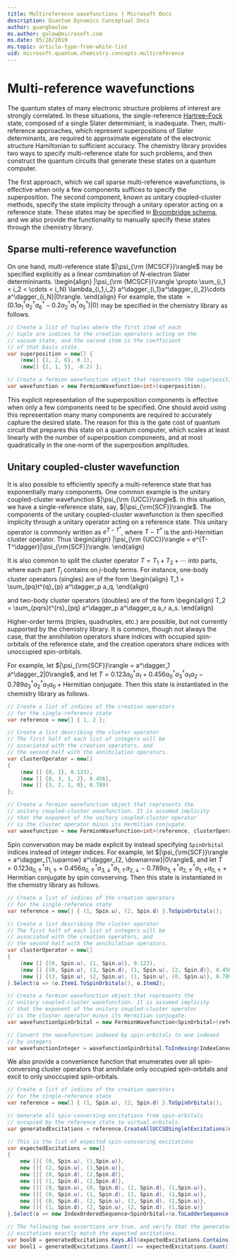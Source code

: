 ```yaml
---
title: Multireference wavefunctions | Microsoft Docs
description: Quantum Dynamics Conceptual Docs
author: guanghaolow
ms.author: gulow@microsoft.com
ms.date: 05/28/2019
ms.topic: article-type-from-white-list
uid: microsoft.quantum.chemistry.concepts.multireference
---
```


# Multi-reference wavefunctions

The quantum states of many electronic structure problems of interest are strongly correlated. In these situations, the single-reference [Hartree–Fock](xref:microsoft.quantum.chemistry.concepts.hartreefock) state, composed of a single Slater determiniant, is inadequate. Then, multi-reference approaches, which represent superpositions of Slater determinants, are required to approximate eigenstate of the electronic structure Hamiltonian to sufficient accuracy. The chemistry library provides two ways to specify multi-reference state for such problems, and then construct the quantum circuits that generate these states on a quantum computer. 

The first approach, which we call sparse multi-reference wavefunctions, is effective when only a few components suffices to specify the superposition. The second component, known as unitary coupled-cluster methods, specify the state implicity through a unitary operator acting on a reference state. These states may be specified in [Broombridge schema](xref:microsoft.quantum.libraries.chemistry.schema.spec), and we also provide the functionality to manually specify these states through the chemistry library.

## Sparse multi-reference wavefunction
On one hand, multi-reference state $|\psi_{\rm {MCSCF}}\rangle$ may be specified explicitly as a linear combination of $N$-electron Slater determininants.
\begin{align}
|\psi_{\rm {MCSCF}}\rangle \propto \sum_{i_1 < i_2 < \cdots < i_N} \lambda_{i_1,i_2} a^\dagger_{i_1}a^\dagger_{i_2}\cdots a^\dagger_{i_N}|0\rangle.
\end{align}
For example, the state $\propto(0.1 a^\dagger_1a^\dagger_2a^\dagger_6 - 0.2 a^\dagger_2a^\dagger_1a^\dagger_5)|0\rangle$ may be specified in the chemistry library as follows.
```csharp
// Create a list of tuples where the first item of each 
// tuple are indices to the creation operators acting on the
// vacuum state, and the second item is the coefficient
// of that basis state.
var superposition = new[] {
    (new[] {1, 2, 6}, 0.1),
    (new[] {2, 1, 5}, -0.2) };

// Create a fermion wavefunction object that represents the superposition.
var wavefunction = new FermionWavefunction<int>(superposition);
```
This explicit representation of the superposition components is effective when only a few components need to be specified. One should avoid using this representation many many components are required to accurately capture the desired state. The reason for this is the gate cost of quantum circuit that prepares this state on a quantum computer, which scales at least linearly with the number of superposition components, and at most quadratically in the one-norm of the superposition amplitudes.

## Unitary coupled-cluster wavefunction
It is also possible to efficiently specify a multi-reference state that has exponentially many components. One common example is the unitary coupled-cluster wavefunction $|\psi_{\rm {UCC}}\rangle$. In this situation, we have a single-reference state, say, $|\psi_{\rm{SCF}}\rangle$. The components of the unitary coupled-cluster wavefunction is then specified implicity through a unitary operator acting on a reference state. This unitary operator is commonly written as $e^{T-T^\dagger}$, where $T-T^\dagger$ is the anti-Hermitian cluster operator. Thus
\begin{align}
|\psi_{\rm {UCC}}\rangle = e^{T-T^\dagger}|\psi_{\rm{SCF}}\rangle.
\end{align}

It is also common to split the cluster operator $T = T_1 + T_2 + \cdots$ into parts, where each part $T_j$ contains on $j$-body terms. For instance, one-body cluster operators (singles) are of the form
\begin{align}
T_1 = \sum_{pq}t^{q}_{p} a^\dagger_p a_q,
\end{align}

and two-body cluster operators (doubles) are of the form
\begin{align}
T_2 = \sum_{pqrs}t^{rs}_{pq} a^\dagger_p a^\dagger_q a_r a_s.
\end{align}

Higher-order terms (triples, quadruples, etc.) are possible, but not currently supported by the chemistry library. It is common, though not always the case, that the annihilation operators share indices with occupied spin-orbitals of the reference state, and the creation operators share indices with unoccupied spin-orbitals. 

For example, let $|\psi_{\rm{SCF}}\rangle = a^\dagger_1 a^\dagger_2|0\rangle$, and let $T= 0.123 a^\dagger_0 a_1 + 0.456 a^\dagger_0a^\dagger_3 a_1 a_2 - 0.789 a^\dagger_3a^\dagger_2 a_1 a_0 + \text{Hermitian conjugate}$. Then this state is instantiated in the chemistry library as follows.
```csharp
// Create a list of indices of the creation operators
// for the single-reference state
var reference = new[] { 1, 2 };

// Create a list describing the cluster operator
// The first half of each list of integers will be
// associated with the creation operators, and
// the second half with the annihilation operators.
var clusterOperator = new[]
{
    (new [] {0, 1}, 0.123),
    (new [] {0, 3, 1, 2}, 0.456),
    (new [] {3, 2, 1, 0}, 0.789)
};

// Create a fermion wavefunction object that represents the 
// unitary coupled-cluster wavefunction. It is assumed implicity
// that the exponent of the unitary coupled-cluster operator
// is the cluster operator minus its Hermitian conjugate.
var wavefunction = new FermionWavefunction<int>(reference, clusterOperator);
```

Spin convervation may be made explicit by instead specifying `SpinOrbital` indices instead of integer indices. For example, let $|\psi_{\rm{SCF}}\rangle = a^\dagger_{1,\uparrow} a^\dagger_{2, \downarrow}|0\rangle$, and let $T= 0.123 a^\dagger_{0, \uparrow} a_{1, \uparrow} + 0.456 a^\dagger_{0, \uparrow} a^\dagger_{3, \downarrow} a_{1, \uparrow} a_{2, \downarrow} - 0.789 a^\dagger_{3,\uparrow} a^\dagger_{2,\uparrow} a_{1,\uparrow} a_{0, \uparrow} + \text{Hermitian conjugate}$ by spin convserving. Then this state is instantiated in the chemistry library as follows.
```csharp
// Create a list of indices of the creation operators
// for the single-reference state
var reference = new[] { (1, Spin.u), (2, Spin.d) }.ToSpinOrbitals();

// Create a list describing the cluster operator
// The first half of each list of integers will be
// associated with the creation operators, and
// the second half with the annihilation operators.
var clusterOperator = new[]
{
    (new [] {(0, Spin.u), (1, Spin.u)}, 0.123),
    (new [] {(0, Spin.u), (3, Spin.d), (1, Spin.u), (2, Spin.d)}, 0.456),
    (new [] {(3, Spin.u), (2, Spin.u), (1, Spin.u), (0, Spin.u)}, 0.789)
}.Select(o => (o.Item1.ToSpinOrbitals(), o.Item2);

// Create a fermion wavefunction object that represents the 
// unitary coupled-cluster wavefunction. It is assumed implicity
// that the exponent of the unitary coupled-cluster operator
// is the cluster operator minus its Hermitian conjugate.
var wavefunctionSpinOrbital = new FermionWavefunction<SpinOrbital>(reference, clusterOperator);

// Convert the wavefunction indexed by spin-orbitals to one indexed
// by integers
var wavefunctionInteger = wavefunctionSpinOrbital.ToIndexing(IndexConvention.UpDown);
```

We also provide a convenience function that enumerates over all spin-conversing cluster operators that annihilate only occupied spin-orbitals and excit to only unoccupied spin-orbitals.
```csharp
// Create a list of indices of the creation operators
// for the single-reference state
var reference = new[] { (1, Spin.u), (2, Spin.d) }.ToSpinOrbitals();

// Generate all spin-conversing excitations from spin-orbitals 
// occupied by the reference state to virtual orbitals.
var generatedExcitations = reference.CreateAllUCCSDSingletExcitations(nOrbitals: 3).Excitations;

// This is the list of expected spin-consvering excitations
var expectedExcitations = new[]
{
    new []{ (0, Spin.u), (1,Spin.u)},
    new []{ (2, Spin.u), (1,Spin.u)},
    new []{ (0, Spin.d), (2,Spin.d)},
    new []{ (1, Spin.d), (2,Spin.d)},
    new []{ (0, Spin.u), (0, Spin.d), (2, Spin.d), (1,Spin.u)},
    new []{ (0, Spin.u), (1, Spin.d), (2, Spin.d), (1,Spin.u)},
    new []{ (0, Spin.d), (2, Spin.u), (2, Spin.d), (1,Spin.u)},
    new []{ (1, Spin.d), (2, Spin.u), (2, Spin.d), (1,Spin.u)}
}.Select(o => new IndexOrderedSequence<SpinOrbital>(o.ToLadderSequence()));

// The following two assertions are true, and verify that the generated 
// excitations exactly match the expected excitations.
var bool0 = generatedExcitations.Keys.All(expectedExcitations.Contains);
var bool1 = generatedExcitations.Count() == expectedExcitations.Count();
```